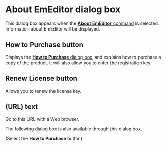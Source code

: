 # About EmEditor dialog box

This dialog box appears when the [**About** **EmEditor** command](../../cmd/help/app_about) is selected. Information about EmEditor will be
displayed.

## How to Purchase button

Displays the [**How to Purchase** dialog box](../opening/index),
and explains how to purchase a copy of the product. It will also allow you to
enter the registration key.

## Renew License button

Allows you to renew the license key.

## (URL) text

Go to this URL with a Web browser.

The following dialog box is also available through this dialog box.

 (Select the
**How to Purchase**
button)


